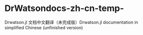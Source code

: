 # DrWatsondocs-zh-cn-temp-
Drwatson.jl 文档中文翻译（未完成版）Drwatson.jl documentation in simplified Chinese (unfinished version)
